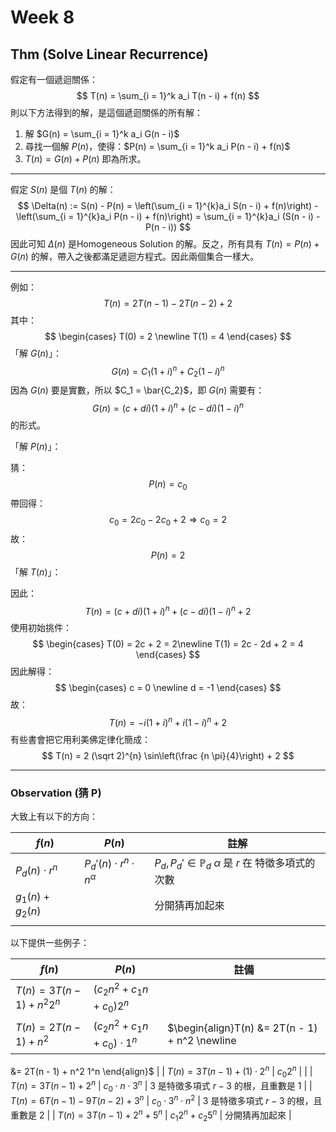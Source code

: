 # Week 8

## Thm (Solve Linear Recurrence)

假定有一個遞迴關係：
$$
T(n) = \sum_{i = 1}^k a_i T(n - i) + f(n)
$$
則以下方法得到的解，是這個遞迴關係的所有解：

1. 解 $G(n) = \sum_{i = 1}^k a_i G(n - i)$
2. 尋找一個解 $P(n)$，使得：$P(n) = \sum_{i = 1}^k a_i P(n - i) + f(n)$
3. $T(n) = G(n) + P(n)$ 即為所求。 

---

假定 $S(n)$ 是個 $T(n)$ 的解：
$$
\Delta(n) := S(n) - P(n) = \left(\sum_{i = 1}^{k}a_i S(n - i) + f(n)\right) - \left(\sum_{i = 1}^{k}a_i P(n - i) + f(n)\right) = \sum_{i = 1}^{k}a_i (S(n - i) - P(n - i))
$$
因此可知 $\Delta(n)$ 是Homogeneous Solution 的解。反之，所有具有 $T(n) = P(n) + G(n)$ 的解，帶入之後都滿足遞迴方程式。因此兩個集合一樣大。

---

例如：
$$
T(n) = 2T(n - 1) - 2 T(n - 2) + 2
$$
其中：
$$
\begin{cases}
T(0) = 2 \newline
 T(1) = 4
 \end{cases}
$$
「解 $G(n)$」：
$$
G(n) = C_1 (1 + i)^{n} + C_2 (1 - i)^{n}
$$
因為 $G(n)$ 要是實數，所以 $C_1 = \bar{C_2}$，即 $G(n)$ 需要有：
$$
G(n) = (c  +di) (1 + i)^{n} + (c - di)(1 - i)^{n}
$$
的形式。

「解 $P(n)$」：

猜：
$$
P(n) = c_0
$$
帶回得：
$$
c_0 = 2c_0 - 2c_0 + 2 \Rightarrow c_0 = 2
$$
故：
$$
P(n) = 2
$$
「解 $T(n)$」：

因此：
$$
T(n) = (c + di)(1 + i)^n + (c - di)(1 - i)^n + 2
$$
使用初始挑件：
$$
\begin{cases}
T(0) = 2c + 2 = 2\newline
T(1) = 2c - 2d + 2 = 4
\end{cases}
$$
因此解得：
$$
\begin{cases}
c = 0 \newline
d = -1
\end{cases}
$$
故：
$$
T(n) = -i(1 + i)^n + i (1 - i)^n + 2
$$
有些書會把它用利美佛定律化簡成：
$$
T(n) = 2 (\sqrt 2)^{n} \sin\left(\frac {n \pi}{4}\right) + 2
$$

---

### Observation (猜 P)

大致上有以下的方向：

| $f(n)$              | $P(n)$                               | 註解                                                         |
| ------------------- | ------------------------------------ | ------------------------------------------------------------ |
| $P_d (n) \cdot r^n$ | $P_d'(n) \cdot r^n \cdot n^{\alpha}$ | $P_d, P_d' \in \mathbb P_d$ $\alpha$ 是 $r$ 在 特徵多項式的次數 |
| $g_1(n) + g_2(n)$   |                                      | 分開猜再加起來                                               |
|                     |                                      |                                                              |

以下提供一些例子：

| $f(n)$                               | $P(n)$                            | 註備                                                         |
| ------------------------------------ | --------------------------------- | ------------------------------------------------------------ |
| $T(n) = 3T(n - 1) + n^2 2^n$         | $(c_2 n^2 + c_1n + c_0)2^n$       |                                                              |
| $T(n) = 2T(n - 1) + n^2$             | $(c_2n^2 + c_1n + c_0) \cdot 1^n$ | $\begin{align}T(n) &= 2T(n - 1) + n^2 \newline
&= 2T(n - 1) + n^2 1^n
\end{align}$ |
| $T(n) = 3T(n - 1) + (1) \cdot 2^{n}$ | $c_0 2^n$                         |                                                              |
| $T(n) = 3 T(n - 1) + 2^n$            | $c_0 \cdot n \cdot 3^n$           | $3$ 是特徵多項式 $r - 3$ 的根，且重數是 1                    |
| $T(n) = 6T(n - 1) - 9T(n - 2) + 3^n$ | $c_0 \cdot 3^n \cdot n^2$         | $3$ 是特徵多項式 $r - 3$ 的根，且重數是 2                    |
| $T(n) = 3T(n - 1) + 2^n + 5^n$       | $c_1 2^n + c_2 5^n$               | 分開猜再加起來                                               |



